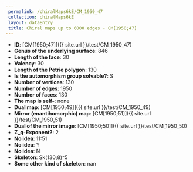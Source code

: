 ```yaml
--- 
 permalink: /chiralMaps6kE/CM_1950_47 
 collection: chiralMaps6kE
 layout: dataEntry
 title: Chiral maps up to 6000 edges - CM[1950;47]
---
```


- **ID**: [CM[1950;47]]({{ site.url }}/test/CM_1950_47)
- **Genus of the underlying surface**: 846
- **Length of the face**: 30
- **Valency**: 30
- **Length of the Petrie polygon**: 130
- **Is the automorphism group solvable?**: S
- **Number of vertices**: 130
- **Number of edges**: 1950
- **Number of faces**: 130
- **The map is self-**: none
- **Dual map**: [CM[1950;49]]({{ site.url }}/test/CM_1950_49)
- **Mirror (enantihomorphic) map**: [CM[1950;51]]({{ site.url }}/test/CM_1950_51)
- **Dual of the mirror image**: [CM[1950;50]]({{ site.url }}/test/CM_1950_50)
- **Z_q-Exponent?**: 2
- **No idea**:  11:51
- **No idea**: Y
- **No idea**: N
- **Skeleton**: Sk(130;8)^5
- **Some other kind of skeleton**: nan
